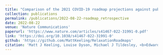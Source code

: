 ```yaml
---
title: "Comparison of the 2021 COVID-19 roadmap projections against public health data in England"
collection: publications
permalink: /publications/2022-08-22-roadmap_retrospective
date: 2022-08-22
venue: 'Nature Communications'
paperurl: 'https://www.nature.com/articles/s41467-022-31991-0.pdf'
link: 'https://doi.org/10.1038/s41467-022-31991-0'
github: 'https://github.com/MattKeeling/RelaxationRoadmaps'
citation: 'Matt J Keeling, Louise Dyson, Michael J Tildesley, <b>Edward M Hill</b>, Sam Moore. (2022). &quot;Comparison of the 2021 COVID-19 roadmap projections against public health data in England.&quot; <i>Nature Communications</i>, <b>13</b>: 4924. doi:10.1038/s41467-022-31991-0.'
---
```

